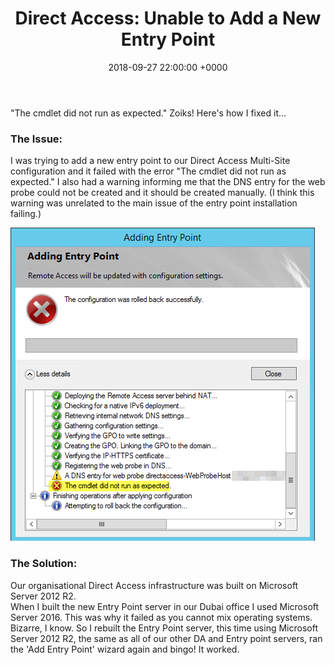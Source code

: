 ﻿---
layout: post
title:  "Direct Access: Unable to Add a New Entry Point"
date:   2018-09-27 22:00:00 +0000
categories: DirectAccess
tags: [directaccess]
---
"The cmdlet did not run as expected." Zoiks!  Here's how I fixed it...

### The Issue:
I was trying to add a new entry point to our Direct Access Multi-Site configuration and it failed with the error "The cmdlet did not run as expected."
I also had a warning informing me that the DNS entry for the web probe could not be created and it should be created manually. (I think this warning was unrelated to the main issue of the entry point installation failing.)

![](/assets/images/DAEntryPointErr.png)

### The Solution:
Our organisational Direct Access infrastructure was built on Microsoft Server 2012 R2.  
When I built the new Entry Point server in our Dubai office I used Microsoft Server 2016.  This was why it failed as you cannot mix operating systems.
Bizarre, I know.
So I rebuilt the Entry Point server, this time using Microsoft Server 2012 R2, the same as all of our other DA and Entry point servers, ran the 'Add Entry Point' wizard again and bingo!  It worked.